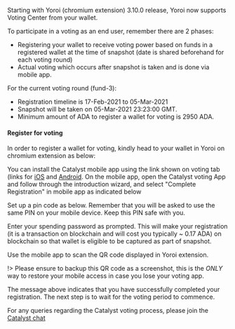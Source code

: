 
Starting with Yoroi (chromium extension) 3.10.0 release, Yoroi now supports Voting Center from your wallet.

To participate in a voting as an end user, remember there are 2 phases:
- Registering your wallet to receive voting power based on funds in a registered wallet at the time of snapshot (date is shared beforehand for each voting round)
- Actual voting which occurs after snapshot is taken and is done via mobile app.

For the current voting round (fund-3):
- Registration timeline is 17-Feb-2021 to 05-Mar-2021
- Snapshot will be taken on 05-Mar-2021 23:23:00 GMT.
- Minimum amount of ADA to register a wallet for voting is 2950 ADA.

#### Register for voting

In order to register a wallet for voting, kindly head to your wallet in Yoroi on chromium extension as below:


You can install the Catalyst mobile app using the link shown on voting tab (links for [iOS](https://apps.apple.com/kg/app/catalyst-voting/id1517473397) and [Android](https://play.google.com/store/apps/details?id=io.iohk.vitvoting). On the mobile app, open the Catalyst voting App and follow through the introduction wizard, and select "Complete Registration" in mobile app as indicated below


Set up a pin code as below. Remember that you will be asked to use the same PIN on your mobile device. Keep this PIN safe with you.


Enter your spending password as prompted. This will make your registration (it is a transaction on blockchain and will cost you typically ~ 0.17 ADA) on blockchain so that wallet is eligible to be captured as part of snapshot.

Use the mobile app to scan the QR code displayed in Yoroi extension.

!> Please ensure to backup this QR code as a screenshot, this is the *ONLY* way to restore your mobile access in case you lose your voting app.


The message above indicates that you have successfully completed your registration. The next step is to wait for the voting period to commence.

For any queries regarding the Catalyst voting process, please join the [Catalyst chat](https://t.me/ProjectCatalystChat)
